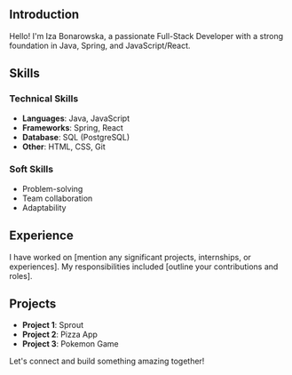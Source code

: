 ## Introduction
Hello! I'm Iza Bonarowska, a passionate Full-Stack Developer with a strong foundation in Java, Spring, and JavaScript/React.

## Skills

### Technical Skills
- **Languages**: Java, JavaScript
- **Frameworks**: Spring, React
- **Database**: SQL (PostgreSQL)
- **Other**: HTML, CSS, Git

### Soft Skills
- Problem-solving
- Team collaboration
- Adaptability

## Experience
I have worked on [mention any significant projects, internships, or experiences]. My responsibilities included [outline your contributions and roles].

## Projects
- **Project 1**: Sprout
- **Project 2**: Pizza App  
- **Project 3**: Pokemon Game

Let's connect and build something amazing together!
